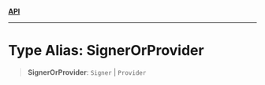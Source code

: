 [**API**](../README.md)

***

# Type Alias: SignerOrProvider

> **SignerOrProvider**: `Signer` \| `Provider`

